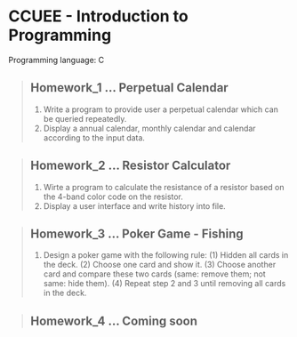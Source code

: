 ﻿# CCUEE - Introduction to Programming
 Programming language: C
 
> ## Homework_1 ... Perpetual Calendar
> 1. Write a program to provide user a perpetual calendar which can be queried repeatedly.
> 2. Display a annual calendar, monthly calendar and calendar according to the input data.

> ## Homework_2 ... Resistor Calculator
> 1. Wirte a program to calculate the resistance of a resistor based on the 4-band color code on the resistor.
> 2. Display a user interface and write history into file.

> ## Homework_3 ... Poker Game - Fishing
> 1. Design a poker game with the following rule:
>     (1) Hidden all cards in the deck.
>     (2) Choose one card and show it.
>     (3) Choose another card and compare these two cards (same: remove them; not same: hide them).
>     (4) Repeat step 2 and 3 until removing all cards in the deck.

> ## Homework_4 ... Coming soon
